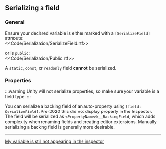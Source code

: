 ## Serializing a field

### General

Ensure your declared variable is either marked with a `[SerializeField]` attribute:  
<<Code/Serialization/SerializeField.rtf>>  

or is `public`:  
<<Code/Serialization/Public.rtf>>

A `static`, `const`, or `readonly` field **cannot** be serialized.

### Properties

:::warning
Unity will not serialize properties, so make sure your variable is a field type.
:::  

You can serialize a backing field of an auto-property using `[field: SerializeField]`. Pre-2020 this did not display properly in the Inspector.  
The field will be serialized as `<PropertyName>k__BackingField`, which adds complexity when renaming fields and creating editor extensions. Manually serializing a backing field is generally more desirable.

---  

[My variable is still not appearing in the inspector](../Serialization%202/Serializing%20A%20Field%202.md)